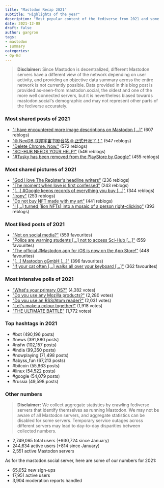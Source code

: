 ```yaml
---
title: "Mastodon Recap 2021"
subtitle: "Highlights of the year"
description: "Most popular content of the fediverse from 2021 and some numbers"
date: 2021-12-08
draft: false
author: gargron
tags:
- mastodon
- summary
categories:
- Op-Ed
---
```


> **Disclaimer:** Since Mastodon is decentralized, different Mastodon servers have a different view of the network depending on user activity, and providing an objective data summary across the entire network is not currently possible. Data provided in this blog post is provided as-seen-from mastodon.social, the oldest and one of the more well connected servers, but it is nevertheless biased towards mastodon.social's demographic and may not represent other parts of the fediverse accurately.

### Most shared posts of 2021

- ["I have encountered more image descriptions on Mastodon [...]"](https://dragonscave.space/@guilevi/106213420514454754) (607 reblogs)
- ["🌐 NeoDB 联邦宇宙书影音站 🌐 正式开张了！"](https://mastodon.social/@neodb/106932990534656958) (547 reblogs)
- ["Delete Chrome. Now."](https://mamot.fr/@setthemfree/106014810050613790) (572 reblogs)
- ["SCI-HUB NEEDS YOUR HELP!"](https://mastodon.social/@phryk/106256273112353614) (546 reblogs)
- ["#Tusky has been removed from the PlayStore by Google"](https://chaos.social/@ConnyDuck/105904002285019275) (455 reblogs)

### Most shared pictures of 2021

- ["God I love The Register's headline writers"](https://mastodon.social/@volt4ire/107152818317729692) (236 reblogs)
- ["The moment when love is first confessed"](https://mastodon.social/@alexlaw/106109674625935102) (243 reblogs)
- ["[...] #Google keeps records of everything you buy [...]"](https://mastodon.social/@gerowen/106978308085702358) (344 reblogs)
- ["Irony"](https://mastodon.social/@a_lizard/106392744049969302) (253 reblogs)
- ["Do not buy NFT made with my art"](https://framapiaf.org/@davidrevoy/106975350479035305) (441 reblogs)
- ["I [...] turned [lion NFTs] into a mosaic of a person right-clicking"](https://cybre.space/@nicodotgay/107260261427319013) (393 reblogs)

### Most liked posts of 2021

- ["Not on social media?"](https://mastodon.social/@Decentralize_today/105568887053100411) (559 favourites)
- ["Police are warning students [...] not to access Sci-Hub [...]"](https://mastodon.social/@fribbledom/105919411987898783) (559 favourites)
- ["The official #Mastodon app for iOS is now on the App Store!"](https://mastodon.social/@Mastodon/106670524015426852) (448 favourites)
- ["[...] Mastodon gGmbH [...]"](https://mastodon.social/@Gargron/106104387021236353) (396 favourites)
- ["If your cat often [...] walks all over your keyboard [...]"](https://mastodon.social/@alexlaw/105596325461584834) (362 favourites)

### Most intensive polls of 2021

- ["What's your primary OS?"](https://deadinsi.de/@delve/107202744769974116) (4,382 votes)
- ["Do you use any Mozilla products?"](https://mastodon.technology/@rysiek/106623749585704939) (2,280 votes)
- ["Do you use an RSS/Atom reader?"](https://deadinsi.de/@delve/105905583669011976) (2,031 votes)
- ["Let's make a colour together!"](https://mamot.fr/@jz/106002949694434169) (1,918 votes)
- ["THE ULTIMATE BATTLE"](https://raru.re/@ocean/106121972880123548) (1,772 votes)

### Top hashtags in 2021

- #bot (490,196 posts)
- #news (391,880 posts)
- #nsfw (102,157 posts)
- #india (99,350 posts)
- #nowplaying (71,498 posts)
- #abyss_fun (67,213 posts)
- #bitcoin (55,863 posts)
- #linux (54,522 posts)
- #google (54,079 posts)
- #russia (49,598 posts)

### Other numbers

> **Disclaimer:** We collect aggregate statistics by crawling fediverse servers that identify themselves as running Mastodon. We may not be aware of all Mastodon servers, and aggregate statistics can be disabled for some servers. Temporary service outages across different servers may lead to day-to-day disparities between collected numbers.

- 2,749,065 total users (+930,724 since January)
- 244,634 active users (+814 since January)
- 2,551 active Mastodon servers

As for the mastodon.social server, here are some of our numbers for 2021:

- 65,052 new sign-ups
- 17,951 active users
- 3,904 moderation reports handled
